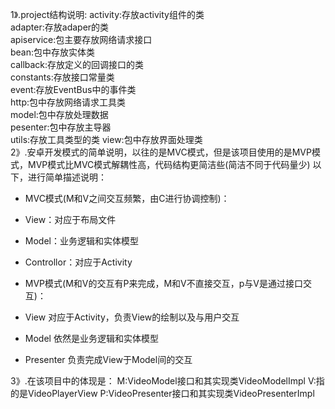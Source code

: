 1》.project结构说明:
activity:存放activity组件的类  
adapter:存放adaper的类  
apiservice:包主要存放网络请求接口  
bean:包中存放实体类  
callback:存放定义的回调接口的类  
constants:存放接口常量类  
event:存放EventBus中的事件类  
http:包中存放网络请求工具类  
model:包中存放处理数据  
pesenter:包中存放主导器  
utils:存放工具类型的类
view:包中存放界面处理类  
2》.安卓开发模式的简单说明，以往的是MVC模式，但是该项目使用的是MVP模式，MVP模式比MVC模式解耦性高，代码结构更简洁些(简洁不同于代码量少)
以下，进行简单描述说明：
  * MVC模式(M和V之间交互频繁，由C进行协调控制)：  
  * View：对应于布局文件  
  * Model：业务逻辑和实体模型  
  * Controllor：对应于Activity  
  
   * MVP模式(M和V的交互有P来完成，M和V不直接交互，p与V是通过接口交互)：  
   * View 对应于Activity，负责View的绘制以及与用户交互  
   * Model 依然是业务逻辑和实体模型  
   * Presenter 负责完成View于Model间的交互   

3》.在该项目中的体现是：
  M:VideoModel接口和其实现类VideoModelImpl
  V:指的是VideoPlayerView
  P:VideoPresenter接口和其实现类VideoPresenterImpl



 



